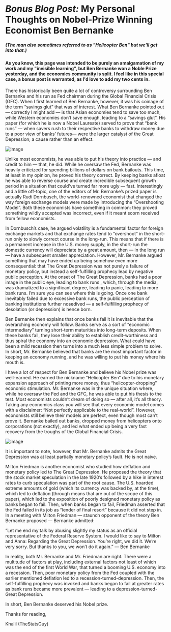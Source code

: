 # _Bonus **Blog** Post:_ My Personal Thoughts on Nobel-Prize Winning Economist Ben Bernanke
##### (The man also sometimes referred to as "Helicopter Ben" but we'll get into that.)

#### As you know, this page was intended to be purely an amalgamation of my work and my "invisible learning", but Ben Bernanke won a Noble Prize yesterday, and the economics community is split. I feel like in this special case, a bonus post is warranted, as I'd love to add my two cents in. 




There has historically been quite a lot of controversy surrounding Ben Bernanke and his run as Fed chairman during the Global Financial Crisis (GFC). When I first learned of Ben Bernanke, however, it was his coinage of the term “savings glut” that was of interest. What Ben Bernanke pointed out — correctly I might add — is that Asian economies tend to save too much, while Western economies don’t save enough, leading to a “savings glut”. His paper (for which he is now a Nobel Laureate) served to prove that “bank runs” — when savers rush to their respective banks to withdraw money due to a poor view of banks’ futures— were the larger catalyst of the Great Depression; a cause rather than an effect.


![image](https://user-images.githubusercontent.com/44441178/197349776-d20e0ede-4c9e-4818-b7f7-73ebfda96637.png)


Unlike most economists, he was able to put his theory into practice — and credit to him — that, he did. While he oversaw the Fed, Bernanke was heavily criticized for spending billions of dollars on bank bailouts. This time, at least in my opinion, he proved his theory correct. By keeping banks afloat he was able to reverse course and create incredible subsequent growth period in a situation that could’ve turned far more ugly — fast. Interestingly and a little off-topic, one of the editors of Mr. Bernanke’s prized paper is actually Rudi Dornbusch, the world-renowned economist that changed the way foreign exchange models were made by introducing the “Overshooting Model”. Both these economists have something in common: they proved something wildly accepted was incorrect, even if it meant scorn received from fellow economists.

In Dornbusch’s case, he argued volatility is a fundamental factor for foreign exchange markets and that exchange rates tend to “overshoot” in the short-run only to slowly correct course in the long-run. This means that if there is a permanent increase in the U.S. money supply, in the short-run the domestic currency will depreciate by a great amount, then — in the long run — have a subsequent smaller appreciation. However, Mr. Bernanke argued something that may have ended up being somehow even more consequential: that The Great Depression was not purely a failure of monetary policy, but instead a self-fulfilling prophecy lead by negative public perception. At the onset of The Great Depression, banks had a poor image in the public eye, leading to bank runs , which, through the media, was dramatized to a significant degree, leading to panic, leading to more bank runs. I’m sure you can see where this is going. Once one bank inevitably failed due to excessive bank runs, the public perception of banking institutions further nosedived — a self-fulfilling prophecy of desolation (or depression) is hence born.

Ben Bernanke then explains that once banks fail it is inevitable that the overarching economy will follow. Banks serve as a sort of “economic intermediary” turning short-term maturities into long-term deposits. When these banks fail, they lose their ability to establish credit-worthiness and thus spiral the economy into an economic depression. What could have been a mild recession then turns into a much less simple problem to solve. In short, Mr. Bernanke believed that banks are the most important factor in keeping an economy running, and he was willing to put his money where his mouth is.

I have a lot of respect for Ben Bernanke and believe his Nobel prize was well-earned. He earned the nickname “Helicopter Ben” due to his monetary expansion approach of printing more money, thus “helicopter-dropping” economic stimulation. Mr. Bernanke was in the unique situation where, while he oversaw the Fed and the GFC, he was able to put his thesis to the test. Most economists couldn’t dream of doing so — after all, it’s all theory. Taking any economics class you will see that every economic model comes with a disclaimer: “Not perfectly applicable to the real-world”. However, economists still believe their models are perfect, even though most can’t prove it. Bernanke bailed out banks, dropped money from helicopters onto corporations (not exactly), and led what ended up being a very fast recovery from the troughs of the Global Financial Crisis.


![image](https://user-images.githubusercontent.com/44441178/197349809-065c8850-17e4-4061-a3c7-dda24832cd1c.png)


It is important to note, however, that Mr. Bernanke admits the Great Depression was at least partially monetary policy’s fault. He is not naive.

Milton Friedman is another economist who studied how deflation and monetary policy led to The Great Depression. He proposed the theory that the stock market speculation in the late 1920’s followed by a hike in interest rates to curb speculation was part of the root cause. The U.S. hoarded extreme amounts of gold (which its currency was backed by, at the time), which led to deflation (through means that are out of the scope of this paper), which led to the exposition of poorly designed monetary policy as banks began to fail. Then, when banks began to fail, Friedman asserted that the Fed failed in its job as “lender of final resort” because it did not step in. In a meeting with Milton Friedman — staunch opponent of the theory Ben Bernanke proposed — Bernanke admitted:

“Let me end my talk by abusing slightly my status as an official representative of the Federal Reserve System. I would like to say to Milton and Anna: Regarding the Great Depression. You’re right, we did it. We’re very sorry. But thanks to you, we won’t do it again.” — Ben Bernanke

In reality, both Mr. Bernanke and Mr. Friedman are right. There were a multitude of factors at play, including external factors not least of which was the end of the first World War, that turned a booming U.S. economy into a recession. Then, poor monetary policy from the Fed coupled with the earlier mentioned deflation led to a recession-turned-depression. Then, the self-fulfilling prophecy was invoked and banks began to fail at greater rates as bank runs became more prevalent — leading to a depression-turned-Great Depression.

In short, Ben Bernanke deserved his Nobel prize.


Thanks for reading,

Khalil (TheStatsGuy)



